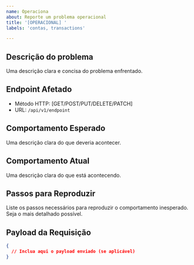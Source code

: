 ```yaml
---
name: Operaciona
about: Reporte um problema operacional
title: '[OPERACIONAL] '
labels: 'contas, transactions'

---
```


## Descrição do problema
Uma descrição clara e concisa do problema enfrentado.

## Endpoint Afetado
- Método HTTP: [GET/POST/PUT/DELETE/PATCH]
- URL: `/api/v1/endpoint`

## Comportamento Esperado
Uma descrição clara do que deveria acontecer.

## Comportamento Atual
Uma descrição clara do que está acontecendo.

## Passos para Reproduzir

Liste os passos necessários para reproduzir o comportamento inesperado. Seja o mais detalhado possível.

## Payload da Requisição
```json
{
  // Inclua aqui o payload enviado (se aplicável)
}
